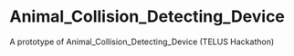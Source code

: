 # Animal_Collision_Detecting_Device
A prototype of Animal_Collision_Detecting_Device (TELUS Hackathon)
